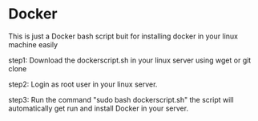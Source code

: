 # Docker

This is just a Docker bash script buit for installing docker in your linux machine easily

step1: Download the dockerscript.sh in your linux server using wget or git clone

step2: Login as root user in your linux server.

step3: Run the command "sudo bash dockerscript.sh" the script will automatically get run and install Docker in your server.

